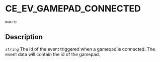 # CE_EV_GAMEPAD_CONNECTED
`macro`
## Description
`string` The id of the event triggered when a gamepad is connected.
 The event data will contain the id of the gamepad.